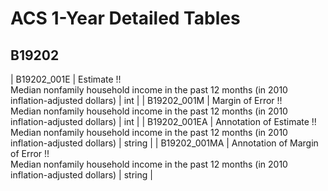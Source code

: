 # ACS 1-Year Detailed Tables

## B19202

| B19202_001E | Estimate !!<br>Median nonfamily household income in the past 12 months (in 2010 inflation-adjusted dollars) | int |
| B19202_001M | Margin of Error !!<br>Median nonfamily household income in the past 12 months (in 2010 inflation-adjusted dollars) | int |
| B19202_001EA | Annotation of Estimate !!<br>Median nonfamily household income in the past 12 months (in 2010 inflation-adjusted dollars) | string |
| B19202_001MA | Annotation of Margin of Error !!<br>Median nonfamily household income in the past 12 months (in 2010 inflation-adjusted dollars) | string |

